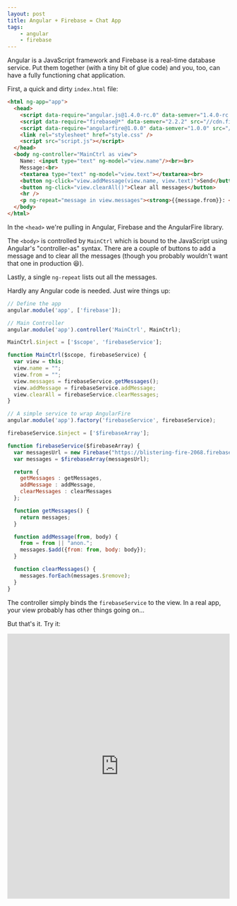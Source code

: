 ```yaml
---
layout: post
title: Angular + Firebase = Chat App
tags:
    - angular
    - firebase
---
```


Angular is a JavaScript framework and Firebase is a real-time database service. Put them together (with a tiny bit of glue code) and you, too, can have a fully functioning chat application.

First, a quick and dirty `index.html` file:

```html
<html ng-app="app">
  <head>
    <script data-require="angular.js@1.4.0-rc.0" data-semver="1.4.0-rc.0" src="https://code.angularjs.org/1.4.0-rc.0/angular.js"></script>
    <script data-require="firebase@*" data-semver="2.2.2" src="//cdn.firebase.com/js/client/2.2.2/firebase.js"></script>
    <script data-require="angularfire@1.0.0" data-semver="1.0.0" src="//cdn.firebase.com/libs/angularfire/1.0.0/angularfire.min.js"></script>
    <link rel="stylesheet" href="style.css" />
    <script src="script.js"></script>
  </head>
  <body ng-controller="MainCtrl as view">
    Name: <input type="text" ng-model="view.name"/><br><br>
    Message:<br>
    <textarea type="text" ng-model="view.text"></textarea><br>
    <button ng-click="view.addMessage(view.name, view.text)">Send</button>
    <button ng-click="view.clearAll()">Clear all messages</button>
    <hr />
    <p ng-repeat="message in view.messages"><strong>{{message.from}}: </strong>{{message.body}}</p>
  </body>
</html>
```
In the `<head>` we're pulling in Angular, Firebase and the AngularFire library.

The `<body>` is controlled by `MainCtrl` which is bound to the JavaScript using Angular's "controller-as" syntax. There are a couple of buttons to add a message and to clear all the messages (though you probably wouldn't want that one in production 😆).

Lastly, a single `ng-repeat` lists out all the messages.

Hardly any Angular code is needed. Just wire things up:

```javascript
// Define the app
angular.module('app', ['firebase']);

// Main Controller
angular.module('app').controller('MainCtrl', MainCtrl);

MainCtrl.$inject = ['$scope', 'firebaseService'];

function MainCtrl($scope, firebaseService) {
  var view = this;
  view.name = "";
  view.from = "";
  view.messages = firebaseService.getMessages();
  view.addMessage = firebaseService.addMessage;
  view.clearAll = firebaseService.clearMessages;
}

// A simple service to wrap AngularFire
angular.module('app').factory('firebaseService', firebaseService);

firebaseService.$inject = ['$firebaseArray'];

function firebaseService($firebaseArray) {
  var messagesUrl = new Firebase("https://blistering-fire-2068.firebaseio.com/messages");
  var messages = $firebaseArray(messagesUrl);

  return {
    getMessages : getMessages,
    addMessage : addMessage,
    clearMessages : clearMessages
  };

  function getMessages() {
    return messages;
  }

  function addMessage(from, body) {
    from = from || "anon.";
    messages.$add({from: from, body: body});
  }

  function clearMessages() {
    messages.forEach(messages.$remove);
  }
}
```

The controller simply binds the `firebaseService` to the view. In a real app, your view probably has other things going on...

But that's it. Try it:

<iframe style="width: 100%; height: 600px" src="https://embed.plnkr.co/BJ8T9f/" frameborder="0" allowfullscren="allowfullscren"></iframe>